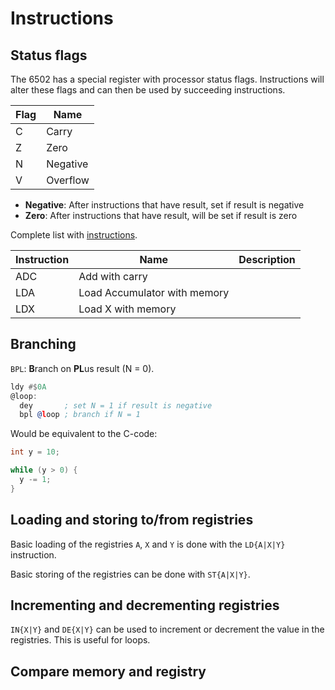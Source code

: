 # Instructions

## Status flags

The 6502 has a special register with processor status flags. Instructions will alter these flags and can then be used by succeeding instructions.

| Flag | Name     |
| ---- | -------- |
| C    | Carry    |
| Z    | Zero     |
| N    | Negative |
| V    | Overflow |

- **Negative**: After instructions that have result, set if result is negative
- **Zero**: After instructions that have result, will be set if result is zero

Complete list with [instructions](https://www.masswerk.at/6502/6502_instruction_set.html).

| Instruction | Name                         | Description |
| ----------- | ---------------------------- | ----------- |
| ADC         | Add with carry               |             |
| LDA         | Load Accumulator with memory |             |
| LDX         | Load X with memory           |             |

## Branching

`BPL`: **B**ranch on **PL**us result (N = 0).

```asm
ldy #$0A
@loop:
  dey       ; set N = 1 if result is negative
  bpl @loop ; branch if N = 1
```

Would be equivalent to the C-code:

```c
int y = 10;

while (y > 0) {
  y -= 1;
}
```

## Loading and storing to/from registries

Basic loading of the registries `A`, `X` and `Y` is done with the `LD{A|X|Y}` instruction.

Basic storing of the registries can be done with `ST{A|X|Y}`.

## Incrementing and decrementing registries

`IN{X|Y}` and `DE{X|Y}` can be used to increment or decrement the value in the registries. This is useful for loops.

## Compare memory and registry
